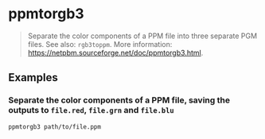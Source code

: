 # ppmtorgb3

> Separate the color components of a PPM file into three separate PGM files. See also: `rgb3toppm`. More information: <https://netpbm.sourceforge.net/doc/ppmtorgb3.html>.

## Examples

### Separate the color components of a PPM file, saving the outputs to `file.red`, `file.grn` and `file.blu`

```bash
ppmtorgb3 path/to/file.ppm
```
